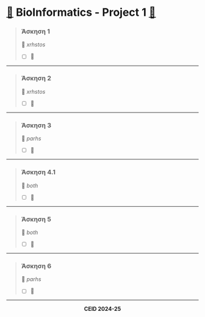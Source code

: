 # [📝](https://docs.google.com/document/d/1h4_Pqx_hJTgqUzRbDlWtmXpKMVQSoA_qtxVobzhadrE/edit?tab=t.0) BioInformatics - Project 1 [📜](https://github.com/xrhstosdim1/ceid_bioInformatics/blob/main/Project%201/first_project_2024_2025_ver_final.pdf)

> ### **Άσκηση 1️**  
> 👤 _xrhstos_  
> - [ ] 🤔
<hr>

> ### **Άσκηση 2**  
> 👤 _xrhstos_  
> - [ ] 🤔
<hr>

> ### **Άσκηση 3**  
> 👤 _parhs_  
> - [ ] 🤔
<hr>

> ### **Άσκηση 4.1**  
> 👤 _both_  
> - [ ] 🤔
<hr>

> ### **Άσκηση 5**  
> 👤 _both_  
> - [ ] 🤔
<hr>

> ### **Άσκηση 6**  
> 👤 _parhs_  
> - [ ] 🤔
<hr>

<p align="center"><b>CEID 2024-25</b></p>
